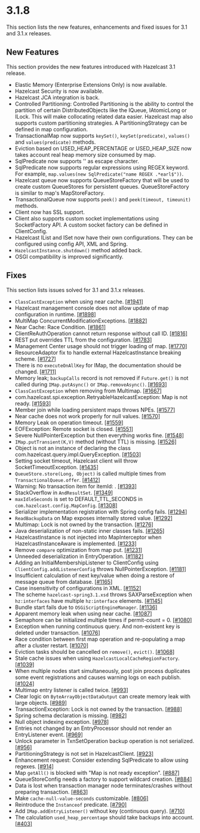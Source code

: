 
# 3.1.8

This section lists the new features, enhancements and fixed issues for 3.1 and 3.1.x releases.

## New Features

This section provides the new features introduced with Hazelcast 3.1 release.

- Elastic Memory (Enterprise Extensions Only) is now available.
- Hazelcast Security is now available.
- Hazelcast JCA integration is back.
- Controlled Partitioning: Controlled Partitioning is the ability to control the partition of certain DistributedObjects like the IQueue, IAtomicLong or ILock. This will make collocating related data easier. Hazelcast map also supports custom partitioning strategies. A PartitioningStrategy can be defined in map configuration.
- TransactionalMap now supports `keySet()`, `keySet(predicate)`, `values()` and `values(predicate)` methods.
- Eviction based on USED_HEAP_PERCENTAGE or USED_HEAP_SIZE now takes account real heap memory size consumed by map.
- SqlPredicate now supports '\' as escape character.
- SqlPredicate now supports regular expressions using REGEX keyword. For example, `map.values(new SqlPredicate("name REGEX .*earl$"))`.
- Hazelcast queue now supports QueueStoreFactory that will be used to create custom QueueStores for persistent queues. QueueStoreFactory is similar to map's MapStoreFactory.
- TransactionalQueue now supports `peek()` and `peek(timeout, timeunit)` methods.
- Client now has SSL support.
- Client also supports custom socket implementations using SocketFactory API. A custom socket factory can be defined in ClientConfig.
- Hazelcast IList and ISet now have their own configurations. They can be configured using config API, XML and Spring.
- `HazelcastInstance.shutdown()` method added back.
- OSGI compatibility is improved significantly.

## Fixes

This section lists issues solved for 3.1 and 3.1.x releases.

-	`ClassCastException` when using near cache. [[#1941]](https://github.com/hazelcast/hazelcast/issues/1941)
-	Hazelcast management console does not allow update of map configuration in runtime. [[#1898]](https://github.com/hazelcast/hazelcast/issues/1898)
-	MultiMap ConcurrentModificationExceptions. [[#1882]](https://github.com/hazelcast/hazelcast/issues/1882)
-	Near Cache: Race Condition. [[#1861]](https://github.com/hazelcast/hazelcast/issues/1861)
-	ClientReAuthOperation cannot return response without call ID. [[#1816]](https://github.com/hazelcast/hazelcast/issues/1816)
- REST put overrides TTL from the configuration. [[#1783]](https://github.com/hazelcast/hazelcast/issues/1783)
- Management Center usage should not trigger loading of map. [[#1770]](https://github.com/hazelcast/hazelcast/issues/1770)
- ResourceAdaptor fix to handle external HazelcastInstance breaking scheme. [[#1727]](https://github.com/hazelcast/hazelcast/issues/1727)
- There is no `executeOnAllKey` for IMap, the documentation should be changed. [[#1711]](https://github.com/hazelcast/hazelcast/issues/1711)
- Memory leak; `backupCalls` record is not removed if `Future.get()` is not called during `IMap.putAsync()` or `IMap.removeAsync()`. [[#1693]](https://github.com/hazelcast/hazelcast/issues/1693)
- `ClassCastException` when removing from Multimap. [[#1667]](https://github.com/hazelcast/hazelcast/issues/1667)
- com.hazelcast.spi.exception.RetryableHazelcastException: Map is not ready. [[#1593]](https://github.com/hazelcast/hazelcast/issues/1593)
- Member join while loading persistent maps throws NPEs. [[#1577]](https://github.com/hazelcast/hazelcast/issues/1577)
- Near cache does not work properly for null values. [[#1570]](https://github.com/hazelcast/hazelcast/issues/1570)
- Memory Leak on operation timeout. [[#1559]](https://github.com/hazelcast/hazelcast/issues/1559)
- EOFException: Remote socket is closed. [[#1551]](https://github.com/hazelcast/hazelcast/issues/1551)
- Severe NullPointerException but then everything works fine. [[#1548]](https://github.com/hazelcast/hazelcast/issues/1548)
- `IMap.putTransient(K,V)` method (without TTL) is missing. [[#1526]](https://github.com/hazelcast/hazelcast/issues/1526)
- Object is not an instance of declaring the class com.hazelcast.query.impl.QueryException. [[#1503]](https://github.com/hazelcast/hazelcast/issues/1503)
- Setting socket timeout, Hazelcast client will throw SocketTimeoutException. [[#1435]](https://github.com/hazelcast/hazelcast/issues/1435)
- `QueueStore.store(Long, Object)` is called multiple times from `TransactionalQueue.offer`. [[#1412]](https://github.com/hazelcast/hazelcast/issues/1412)
- Warning: No transaction item for itemId: <identifier>. [[#1393]](https://github.com/hazelcast/hazelcast/issues/1393)
- StackOverflow in `AndResultSet`. [[#1349]](https://github.com/hazelcast/hazelcast/issues/1349)
- `maxIdleSeconds` is set to DEFAULT_TTL_SECONDS in `com.hazelcast.config.MapConfig`. [[#1308]](https://github.com/hazelcast/hazelcast/issues/1308)
- Serializer implementation registration with Spring config fails. [[#1294]](https://github.com/hazelcast/hazelcast/issues/1294)
- `ReadBackupData` on Map exposes internally stored value. [[#1292]](https://github.com/hazelcast/hazelcast/issues/1292)
- Multimap: Lock is not owned by the transaction. [[#1276]](https://github.com/hazelcast/hazelcast/issues/1276)
- Java deserialization of non-static inner classes fails. [[#1265]](https://github.com/hazelcast/hazelcast/issues/1265)
- HazelcastInstance is not injected into MapInterceptor when HazelcastInstanceAware is implemented. [[#1233]](https://github.com/hazelcast/hazelcast/issues/1233)
- Remove `compare` optimization from map put. [[#1231]](https://github.com/hazelcast/hazelcast/issues/1231)
- Unneeded deserialization in EntryOperation. [[#1182]](https://github.com/hazelcast/hazelcast/issues/1182)
- Adding an InitialMembershipListener to ClientConfig using `ClientConfig.addListenerConfig` throws NullPointerException. [[#1181]](https://github.com/hazelcast/hazelcast/issues/1181)
- Insufficient calculation of next key/value when doing a restore of message queue from database. [[#1165]](https://github.com/hazelcast/hazelcast/issues/1165)
- Case insensitivity of configurations in XML. [[#1152]](https://github.com/hazelcast/hazelcast/issues/1152)
- The scheme `hazelcast-spring3.1.xsd` throws SAXParseException when `hz:interfaces` have multiple `hz:interface` elements. [[#1145]](https://github.com/hazelcast/hazelcast/issues/1145)
- Bundle start fails due to `OSGiScriptEngineManager`. [[#1136]](https://github.com/hazelcast/hazelcast/issues/1136)
- Apparent memory leak when using near cache. [[#1087]](https://github.com/hazelcast/hazelcast/issues/1087)
- Semaphore can be initialized multiple times if permit-count = 0. [[#1080]](https://github.com/hazelcast/hazelcast/issues/1080)
- Exception when running continuous query. And non-existent key is deleted under transaction. [[#1076]](https://github.com/hazelcast/hazelcast/issues/1076)
- Race condition between first map operation and re-populating a map after a cluster restart. [[#1070]](https://github.com/hazelcast/hazelcast/issues/1070)
- Eviction tasks should be cancelled on `remove()`, `evict()`. [[#1068]](https://github.com/hazelcast/hazelcast/issues/1068)
- Stale cache issues when using `HazelcastLocalCacheRegionFactory`. [[#1039]](https://github.com/hazelcast/hazelcast/issues/1039)
- When multiple nodes start simultaneously, post join process duplicates some event registrations and causes warning logs on each publish. [[#1024]](https://github.com/hazelcast/hazelcast/issues/1024)
- Multimap entry listener is called twice. [[#993]](https://github.com/hazelcast/hazelcast/issues/993)
- Clear logic on `ByteArrayObjectDataOutput` can create memory leak with large objects. [[#989]](https://github.com/hazelcast/hazelcast/issues/989)
- TransactionException: Lock is not owned by the transaction. [[#988]](https://github.com/hazelcast/hazelcast/issues/988)
- Spring schema declaration is missing. [[#982]](https://github.com/hazelcast/hazelcast/issues/982)
- Null object indexing exception. [[#978]](https://github.com/hazelcast/hazelcast/issues/978)
- Entries not changed by an EntryProcessor should not render an EntryListener event. [[#969]](https://github.com/hazelcast/hazelcast/issues/969)
- Unlock parameter in TxnSetOperation backup operation is not serialized. [[#956]](https://github.com/hazelcast/hazelcast/issues/956)
- PartitioningStrategy is not set in HazelcastClient. [[#923]](https://github.com/hazelcast/hazelcast/issues/923)
- Enhancement request: Consider extending SqlPredicate to allow using regexes. [[#914]](https://github.com/hazelcast/hazelcast/issues/914)
- Map `getAll()` is blocked with "Map is not ready exception". [[#887]](https://github.com/hazelcast/hazelcast/issues/887)
- QueueStoreConfig needs a factory to support wildcard creation. [[#884]](https://github.com/hazelcast/hazelcast/issues/884)
- Data is lost when transaction manager node terminates/crashes without preparing transaction. [[#863]](https://github.com/hazelcast/hazelcast/issues/863)
- Make `cache-null-value-seconds` customizable. [[#806]](https://github.com/hazelcast/hazelcast/issues/806)
- Reintroduce the `Instanceof` predicate. [[#790]](https://github.com/hazelcast/hazelcast/issues/790)
- Add `IMap.addEntryListener()` without key (continuous query). [[#710]](https://github.com/hazelcast/hazelcast/issues/710)
- The calculation `used_heap_percentage` should take backups into account. [[#403]](https://github.com/hazelcast/hazelcast/issues/403)


